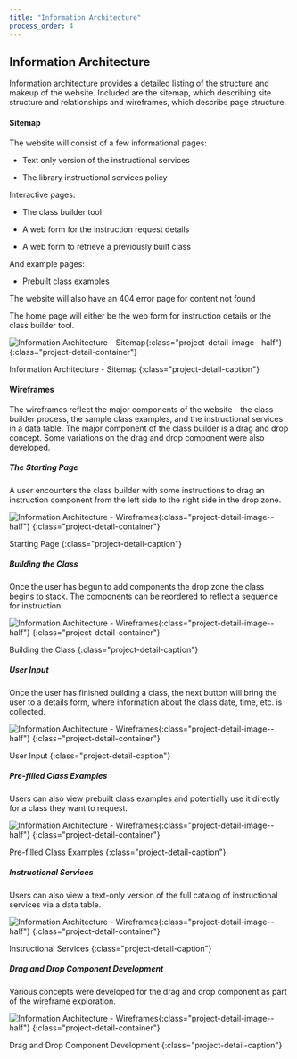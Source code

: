 ```yaml
---
title: "Information Architecture"
process_order: 4
---
```

## Information Architecture

Information architecture provides a detailed listing of the structure and makeup of the website. Included are the sitemap, which describing site structure and relationships and wireframes, which describe page structure.

#### Sitemap

The website will consist of a few informational pages:

* Text only version of the instructional services

* The library instructional services policy

Interactive pages:

* The class builder tool

* A web form for the instruction request details

* A web form to retrieve a previously built class

And example pages:

* Prebuilt class examples

The website will also have an 404 error page for content not found

The home page will either be the web form for instruction details or the class builder tool.

![Information Architecture - Sitemap](../../assets/img/project/instruction-menu-sitemap.jpg){:class="project-detail-image--half"}
{:class="project-detail-container"}

Information Architecture - Sitemap
{:class="project-detail-caption"}

#### Wireframes

The wireframes reflect the major components of the website - the class builder process, the sample class examples, and the instructional services in a data table. The major component of the class builder is a drag and drop concept. Some variations on the drag and drop component were also developed.

##### The Starting Page

A user encounters the class builder with some instructions to drag an instruction component from the left side to the right side in the drop zone.

![Information Architecture - Wireframes](../../assets/img/project/instruction-menu-wireframe-2.jpg){:class="project-detail-image--half"}
{:class="project-detail-container"}

Starting Page
{:class="project-detail-caption"}

##### Building the Class

Once the user has begun to add components the drop zone the class begins to stack. The components can be reordered to reflect a sequence for instruction.

![Information Architecture - Wireframes](../../assets/img/project/instruction-menu-wireframe-3.jpg){:class="project-detail-image--half"}
{:class="project-detail-container"}

Building the Class
{:class="project-detail-caption"}

##### User Input

Once the user has finished building a class, the next button will bring the user to a details form, where information about the class date, time, etc. is collected.

![Information Architecture - Wireframes](../../assets/img/project/instruction-menu-wireframe-4.jpg){:class="project-detail-image--half"}
{:class="project-detail-container"}

User Input
{:class="project-detail-caption"}

##### Pre-filled Class Examples

Users can also view prebuilt class examples and potentially use it directly for a class they want to request.

![Information Architecture - Wireframes](../../assets/img/project/instruction-menu-wireframe-5.jpg){:class="project-detail-image--half"}
{:class="project-detail-container"}

Pre-filled Class Examples
{:class="project-detail-caption"}

##### Instructional Services

Users can also view a text-only version of the full catalog of instructional services via a data table.

![Information Architecture - Wireframes](../../assets/img/project/instruction-menu-wireframe-6.jpg){:class="project-detail-image--half"}
{:class="project-detail-container"}

Instructional Services
{:class="project-detail-caption"}

##### Drag and Drop Component Development

Various concepts were developed for the drag and drop component as part of the wireframe exploration.

![Information Architecture - Wireframes](../../assets/img/project/instruction-menu-wireframe-1.jpg){:class="project-detail-image--half"}
{:class="project-detail-container"}

Drag and Drop Component Development
{:class="project-detail-caption"}